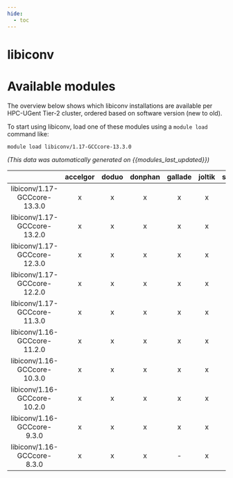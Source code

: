 ```yaml
---
hide:
  - toc
---
```


libiconv
========

# Available modules


The overview below shows which libiconv installations are available per HPC-UGent Tier-2 cluster, ordered based on software version (new to old).

To start using libiconv, load one of these modules using a `module load` command like:

```shell
module load libiconv/1.17-GCCcore-13.3.0
```

*(This data was automatically generated on {{modules_last_updated}})*  

| |accelgor|doduo|donphan|gallade|joltik|shinx|skitty|
| :---: | :---: | :---: | :---: | :---: | :---: | :---: | :---: |
|libiconv/1.17-GCCcore-13.3.0|x|x|x|x|x|x|x|
|libiconv/1.17-GCCcore-13.2.0|x|x|x|x|x|x|x|
|libiconv/1.17-GCCcore-12.3.0|x|x|x|x|x|x|x|
|libiconv/1.17-GCCcore-12.2.0|x|x|x|x|x|x|-|
|libiconv/1.17-GCCcore-11.3.0|x|x|x|x|x|x|-|
|libiconv/1.16-GCCcore-11.2.0|x|x|x|x|x|-|-|
|libiconv/1.16-GCCcore-10.3.0|x|x|x|x|x|-|-|
|libiconv/1.16-GCCcore-10.2.0|x|x|x|x|x|-|-|
|libiconv/1.16-GCCcore-9.3.0|x|x|x|x|x|-|-|
|libiconv/1.16-GCCcore-8.3.0|x|x|x|-|x|-|-|
